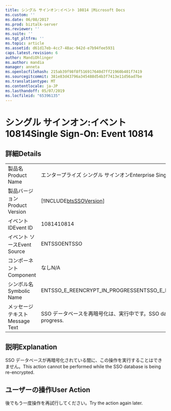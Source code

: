 ```yaml
---
title: シングル サインオン:イベント 10814 |Microsoft Docs
ms.custom: ''
ms.date: 06/08/2017
ms.prod: biztalk-server
ms.reviewer: ''
ms.suite: ''
ms.tgt_pltfrm: ''
ms.topic: article
ms.assetid: d61d17eb-4cc7-48ac-942d-e7b94fee5931
caps.latest.revision: 6
author: MandiOhlinger
ms.author: mandia
manager: anneta
ms.openlocfilehash: 215ab39f98f8f516917640d7ff21960b401f7419
ms.sourcegitcommit: 381e83d43796a345488d54b3f7413e11d56ad7be
ms.translationtype: MT
ms.contentlocale: ja-JP
ms.lasthandoff: 05/07/2019
ms.locfileid: "65396135"
---
```

# <a name="single-sign-on-event-10814"></a><span data-ttu-id="c48de-102">シングル サインオン:イベント 10814</span><span class="sxs-lookup"><span data-stu-id="c48de-102">Single Sign-On: Event 10814</span></span>
## <a name="details"></a><span data-ttu-id="c48de-103">詳細</span><span class="sxs-lookup"><span data-stu-id="c48de-103">Details</span></span>  
  
|                 |                                                            |
|-----------------|------------------------------------------------------------|
|  <span data-ttu-id="c48de-104">製品名</span><span class="sxs-lookup"><span data-stu-id="c48de-104">Product Name</span></span>   |                 <span data-ttu-id="c48de-105">エンタープライズ シングル サインオン</span><span class="sxs-lookup"><span data-stu-id="c48de-105">Enterprise Single Sign-On</span></span>                  |
| <span data-ttu-id="c48de-106">製品バージョン</span><span class="sxs-lookup"><span data-stu-id="c48de-106">Product Version</span></span> | [!INCLUDE[btsSSOVersion](../includes/btsssoversion-md.md)] |
|    <span data-ttu-id="c48de-107">イベント ID</span><span class="sxs-lookup"><span data-stu-id="c48de-107">Event ID</span></span>     |                           <span data-ttu-id="c48de-108">10814</span><span class="sxs-lookup"><span data-stu-id="c48de-108">10814</span></span>                            |
|  <span data-ttu-id="c48de-109">イベント ソース</span><span class="sxs-lookup"><span data-stu-id="c48de-109">Event Source</span></span>   |                           <span data-ttu-id="c48de-110">ENTSSO</span><span class="sxs-lookup"><span data-stu-id="c48de-110">ENTSSO</span></span>                           |
|    <span data-ttu-id="c48de-111">コンポーネント</span><span class="sxs-lookup"><span data-stu-id="c48de-111">Component</span></span>    |                            <span data-ttu-id="c48de-112">なし</span><span class="sxs-lookup"><span data-stu-id="c48de-112">N/A</span></span>                             |
|  <span data-ttu-id="c48de-113">シンボル名</span><span class="sxs-lookup"><span data-stu-id="c48de-113">Symbolic Name</span></span>  |               <span data-ttu-id="c48de-114">ENTSSO_E_REENCRYPT_IN_PROGRESS</span><span class="sxs-lookup"><span data-stu-id="c48de-114">ENTSSO_E_REENCRYPT_IN_PROGRESS</span></span>               |
|  <span data-ttu-id="c48de-115">メッセージ テキスト</span><span class="sxs-lookup"><span data-stu-id="c48de-115">Message Text</span></span>   |         <span data-ttu-id="c48de-116">SSO データベースを再暗号化は、実行中です。</span><span class="sxs-lookup"><span data-stu-id="c48de-116">SSO database re-encryption is in progress.</span></span>         |
  
## <a name="explanation"></a><span data-ttu-id="c48de-117">説明</span><span class="sxs-lookup"><span data-stu-id="c48de-117">Explanation</span></span>  
 <span data-ttu-id="c48de-118">SSO データベースが再暗号化されている間に、この操作を実行することはできません。</span><span class="sxs-lookup"><span data-stu-id="c48de-118">This action cannot be performed while the SSO database is being re-encrypted.</span></span>  
  
## <a name="user-action"></a><span data-ttu-id="c48de-119">ユーザーの操作</span><span class="sxs-lookup"><span data-stu-id="c48de-119">User Action</span></span>  
 <span data-ttu-id="c48de-120">後でもう一度操作を再試行してください。</span><span class="sxs-lookup"><span data-stu-id="c48de-120">Try the action again later.</span></span>